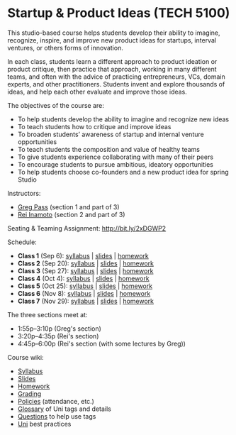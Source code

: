 # Startup & Product Ideas (TECH 5100)

This studio-based course helps students develop their ability to imagine, recognize, inspire, and improve new product ideas for startups, interval ventures, or others forms of innovation.

In each class, students learn a different approach to product ideation or product critique, then practice that approach, working in many different teams, and often with the advice of practicing entrepreneurs, VCs, domain experts, and other practitioners. Students invent and explore thousands of ideas, and help each other evaluate and improve those ideas.

The objectives of the course are:

* To help students develop the ability to imagine and recognize new ideas
* To teach students how to critique and improve ideas
* To broaden students’ awareness of startup and internal venture opportunities
* To teach students the composition and value of healthy teams
* To give students experience collaborating with many of their peers
* To encourage students to pursue ambitious, ideatory opportunities
* To help students choose co-founders and a new product idea for spring Studio

Instructors: 

* [Greg Pass](https://tech.cornell.edu/people/greg-pass) (section 1 and part of 3)
* [Rei Inamoto](https://www.linkedin.com/in/reiinamoto) (section 2 and part of 3)

Seating & Teaming Assignment: http://bit.ly/2xDGWP2

Schedule:

* **Class 1** (Sep 6): [syllabus](https://github.com/cornelltech/startup-ideas/wiki/Syllabus#class-1) | [slides](https://github.com/cornelltech/startup-ideas/wiki/Slides#class-1) | [homework](https://github.com/cornelltech/startup-ideas/wiki/Homework#class-1)
* **Class 2** (Sep 20): [syllabus](https://github.com/cornelltech/startup-ideas/wiki/Syllabus#class-2) | [slides](https://github.com/cornelltech/startup-ideas/wiki/Slides#class-2) | [homework](https://github.com/cornelltech/startup-ideas/wiki/Homework#class-2)
* **Class 3** (Sep 27): [syllabus](https://github.com/cornelltech/startup-ideas/wiki/Syllabus#class-3) | [slides](https://github.com/cornelltech/startup-ideas/wiki/Slides#class-3) | [homework](https://github.com/cornelltech/startup-ideas/wiki/Homework#class-3)
* **Class 4** (Oct 4): [syllabus](https://github.com/cornelltech/startup-ideas/wiki/Syllabus#class-4) | [slides](https://github.com/cornelltech/startup-ideas/wiki/Slides#class-4) | [homework](https://github.com/cornelltech/startup-ideas/wiki/Homework#class-4)
* **Class 5** (Oct 25): [syllabus](https://github.com/cornelltech/startup-ideas/wiki/Syllabus#class-5) | [slides](https://github.com/cornelltech/startup-ideas/wiki/Slides#class-5) | [homework](https://github.com/cornelltech/startup-ideas/wiki/Homework#class-5)
* **Class 6** (Nov 8): [syllabus](https://github.com/cornelltech/startup-ideas/wiki/Syllabus#class-6) | [slides](https://github.com/cornelltech/startup-ideas/wiki/Slides#class-6) | [homework](https://github.com/cornelltech/startup-ideas/wiki/Homework#class-6)
* **Class 7** (Nov 29): [syllabus](https://github.com/cornelltech/startup-ideas/wiki/Syllabus#class-7) | [slides](https://github.com/cornelltech/startup-ideas/wiki/Slides#class-7) | [homework](https://github.com/cornelltech/startup-ideas/wiki/Homework#class-7)

The three sections meet at:

* 1:55p–3:10p (Greg's section)
* 3:20p–4:35p (Rei's section)
* 4:45p–6:00p (Rei's section (with some lectures by Greg))

Course wiki:

* [Syllabus](https://github.com/cornelltech/startup-ideas/wiki/Syllabus)
* [Slides](https://github.com/cornelltech/startup-ideas/wiki/Slides)
* [Homework](https://github.com/cornelltech/startup-ideas/wiki/Homework)
* [Grading](https://github.com/cornelltech/startup-ideas/wiki/Grading)
* [Policies](https://github.com/cornelltech/startup-ideas/wiki/Policies) (attendance, etc.)
* [Glossary](https://github.com/cornelltech/startup-ideas/wiki/Glossary) of Uni tags and details
* [Questions](https://github.com/cornelltech/startup-ideas/wiki/Questions) to help use tags
* [Uni](https://github.com/cornelltech/startup-ideas/wiki/Uni) best practices
